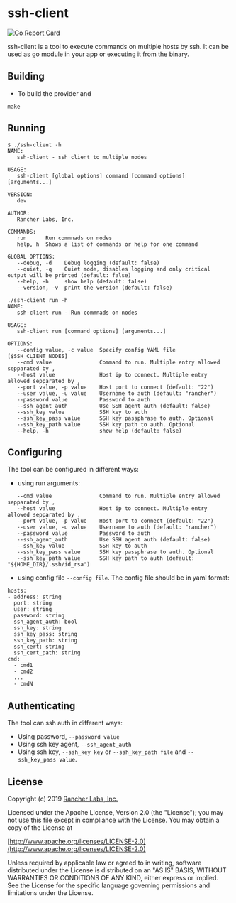 ssh-client
========

[![Go Report Card](https://goreportcard.com/badge/github.com/rawmind0/ssh-client)](https://goreportcard.com/report/github.com/rawmind0/ssh-client)

ssh-client is a tool to execute commands on multiple hosts by ssh. It can be used as go module in your app or executing it from the binary.

## Building

* To build the provider and 

`make`


## Running


```
$ ./ssh-client -h
NAME:
   ssh-client - ssh client to multiple nodes

USAGE:
   ssh-client [global options] command [command options] [arguments...]

VERSION:
   dev

AUTHOR:
   Rancher Labs, Inc.

COMMANDS:
   run      Run commnads on nodes
   help, h  Shows a list of commands or help for one command

GLOBAL OPTIONS:
   --debug, -d    Debug logging (default: false)
   --quiet, -q    Quiet mode, disables logging and only critical output will be printed (default: false)
   --help, -h     show help (default: false)
   --version, -v  print the version (default: false)
```

```
./ssh-client run -h
NAME:
   ssh-client run - Run commnads on nodes

USAGE:
   ssh-client run [command options] [arguments...]

OPTIONS:
   --config value, -c value  Specify config YAML file [$SSH_CLIENT_NODES]
   --cmd value               Command to run. Multiple entry allowed sepparated by ,
   --host value              Host ip to connect. Multiple entry allowed sepparated by ,
   --port value, -p value    Host port to connect (default: "22")
   --user value, -u value    Username to auth (default: "rancher")
   --password value          Password to auth
   --ssh_agent_auth          Use SSH agent auth (default: false)
   --ssh_key value           SSH key to auth
   --ssh_key_pass value      SSH key passphrase to auth. Optional
   --ssh_key_path value      SSH key path to auth. Optional
   --help, -h                show help (default: false)
```

## Configuring

The tool can be configured in different ways:

* using run arguments:
```
   --cmd value               Command to run. Multiple entry allowed sepparated by ,
   --host value              Host ip to connect. Multiple entry allowed sepparated by ,
   --port value, -p value    Host port to connect (default: "22")
   --user value, -u value    Username to auth (default: "rancher")
   --password value          Password to auth
   --ssh_agent_auth          Use SSH agent auth (default: false)
   --ssh_key value           SSH key to auth
   --ssh_key_pass value      SSH key passphrase to auth. Optional
   --ssh_key_path value      SSH key path to auth (default: "${HOME_DIR}/.ssh/id_rsa")
```

* using config file `--config file`. The config file should be in yaml format:
```
hosts:
- address: string
  port: string
  user: string
  password: string
  ssh_agent_auth: bool
  ssh_key: string
  ssh_key_pass: string
  ssh_key_path: string
  ssh_cert: string
  ssh_cert_path: string
cmd: 
  - cmd1
  - cmd2
  ...
  - cmdN
```

## Authenticating

The tool can ssh auth in different ways:
* Using password, `--password value`
* Using ssh key agent, `--ssh_agent_auth`
* Using ssh key, `--ssh_key key` or `--ssh_key_path file` and `--ssh_key_pass value`. 

## License
Copyright (c) 2019 [Rancher Labs, Inc.](http://rancher.com)

Licensed under the Apache License, Version 2.0 (the "License");
you may not use this file except in compliance with the License.
You may obtain a copy of the License at

[http://www.apache.org/licenses/LICENSE-2.0](http://www.apache.org/licenses/LICENSE-2.0)

Unless required by applicable law or agreed to in writing, software
distributed under the License is distributed on an "AS IS" BASIS,
WITHOUT WARRANTIES OR CONDITIONS OF ANY KIND, either express or implied.
See the License for the specific language governing permissions and
limitations under the License.
